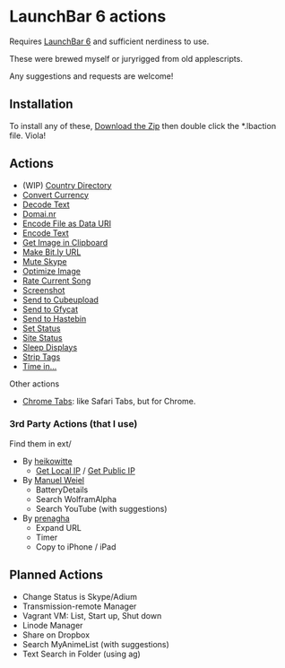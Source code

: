 # LaunchBar 6 actions

Requires [LaunchBar 6](http://obdev.at/products/launchbar) and sufficient nerdiness to
use.

These were brewed myself or juryrigged from old applescripts.

Any suggestions and requests are welcome!

## Installation

To install any of these, [Download the Zip](https://github.com/hlissner/launchbar6-scripts/archive/master.zip) then double click the *.lbaction file. Viola!

## Actions

* (WIP) [Country Directory](https://github.com/hlissner/launchbar6-scripts/tree/master/actions/Country%20Directory.lbaction)
* [Convert Currency](https://github.com/hlissner/launchbar6-scripts/tree/master/actions/Convert%20Currency.lbaction)
* [Decode Text](https://github.com/hlissner/lb6-actions/tree/master/actions/Decode.lbaction)
* [Domai.nr](https://github.com/hlissner/lb6-actions/tree/master/actions/Domainr.lbaction)
* [Encode File as Data URI](https://github.com/hlissner/launchbar6-scripts/tree/master/actions/Encode%20File%20as%20Data%20URI.lbaction)
* [Encode Text](https://github.com/hlissner/lb6-actions/tree/master/actions/Encode.lbaction)
* [Get Image in Clipboard](https://github.com/hlissner/launchbar6-scripts/tree/master/actions/Get%20Image%20in%20Clipboard.lbaction)
* [Make Bit.ly URL](https://github.com/hlissner/launchbar6-scripts/tree/master/actions/Make%20Bit.ly%20URL.lbaction)
* [Mute Skype](https://github.com/hlissner/launchbar6-scripts/tree/master/actions/Mute%20Skype.lbaction)
* [Optimize Image](https://github.com/hlissner/launchbar6-scripts/tree/master/actions/Optimize%20Image.lbaction)
* [Rate Current Song](https://github.com/hlissner/launchbar6-scripts/tree/master/actions/Rate%20Current%20Song.lbaction)
* [Screenshot](https://github.com/hlissner/launchbar6-scripts/tree/master/actions/Screenshot.lbaction)
* [Send to Cubeupload](https://github.com/hlissner/launchbar6-scripts/tree/master/actions/Send%20to%20Cubeupload.lbaction)
* [Send to Gfycat](https://github.com/hlissner/launchbar6-scripts/tree/master/actions/Send%20to%20Gfycat.lbaction)
* [Send to Hastebin](https://github.com/hlissner/launchbar6-scripts/tree/master/actions/Send%20to%20Hastebin.lbaction)
* [Set Status](https://github.com/hlissner/launchbar6-scripts/tree/master/actions/Set%20Status.lbaction)
* [Site Status](https://github.com/hlissner/lb6-actions/tree/master/actions/Site%20Status.lbaction)
* [Sleep Displays](https://github.com/hlissner/launchbar6-scripts/tree/master/actions/Sleep%20Displays.lbaction)
* [Strip Tags](https://github.com/hlissner/launchbar6-scripts/tree/master/actions/Strip%20Tags.lbaction)
* [Time in...](https://github.com/hlissner/launchbar6-scripts/tree/master/actions/Time%20In.lbaction)

Other actions
* [Chrome Tabs](https://github.com/hlissner/lb6-chrometabs): like Safari Tabs, but for
  Chrome.

### 3rd Party Actions (that I use)

Find them in ext/

* By [heikowitte](https://github.com/heikowitte)
    * [Get Local IP](https://github.com/heikowitte/LaunchBarActions/tree/master/get-local-ip.lbaction) / [Get Public IP](https://github.com/heikowitte/LaunchBarActions/tree/master/get-public-ip.lbaction)
* By [Manuel Weiel](http://manuel.weiel.eu/private-projects/launchbar-actions/)
    * BatteryDetails 
    * Search WolframAlpha
    * Search YouTube (with suggestions)
* By [prenagha](https://github.com/prenagha/launchbar)
    * Expand URL
    * Timer
    * Copy to iPhone / iPad

## Planned Actions

* Change Status is Skype/Adium
* Transmission-remote Manager
* Vagrant VM: List, Start up, Shut down
* Linode Manager
* Share on Dropbox
* Search MyAnimeList (with suggestions)
* Text Search in Folder (using ag)
